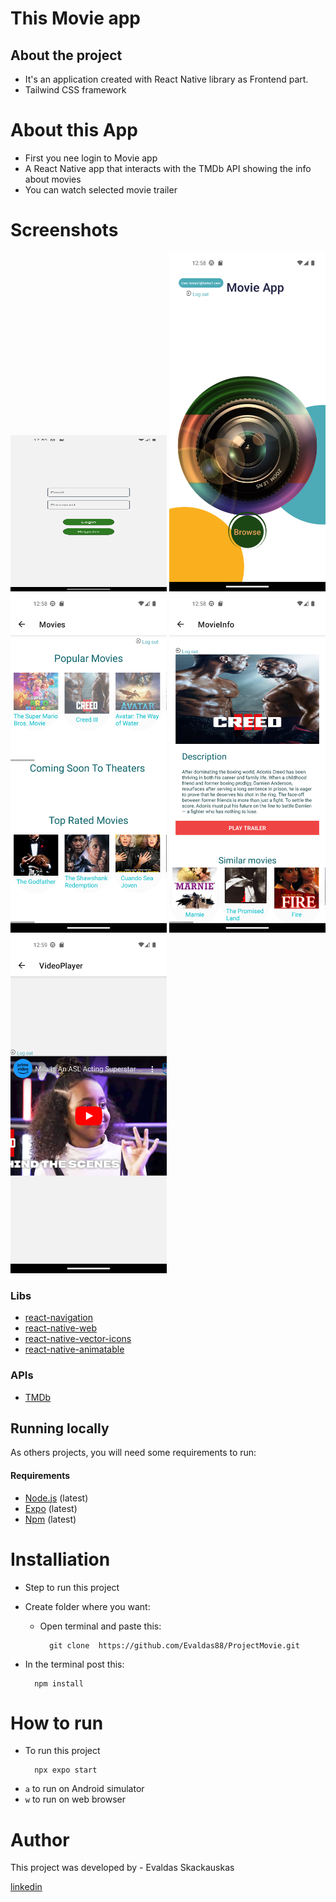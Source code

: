 # This Movie app 

## About the project

* It's an application created with  React Native library as Frontend part.
* Tailwind CSS framework
 

# About this App 

* First you nee login to Movie app
* A React Native app that interacts with the TMDb API showing the info about movies
* You can watch selected movie trailer

# Screenshots
<p float="left">
    <img src="assets\images\2.png" width="250" height="250" >     
    <img src="assets\images\1.png" width="250" > 
    <img src="assets\images\3.png" width="250" >     
    <img src="assets\images\5.png" width="250" >     
    <img src="assets\images\4.png" width="250" >     

</p> 

### Libs

- [react-navigation](https://reactnavigation.org/docs/getting-startedS/)
- [react-native-web](https://github.com/react-native-webview/react-native-webview)
- [react-native-vector-icons](https://www.npmjs.com/package/react-native-vector-icons)
- [react-native-animatable](https://www.npmjs.com/package/react-native-animatable)

### APIs

- [TMDb](https://developers.themoviedb.org/3/getting-started/introduction)

## Running locally

As others projects, you will need some requirements to run:

#### Requirements

- [Node.js](https://nodejs.org/) (latest)
- [Expo](https://expo.io/) (latest)
- [Npm](https://www.npmjs.com/package/latest-version) (latest)
# Installiation

* Step to run this project
  
* Create folder where you want:

    * Open terminal and paste this:

            git clone  https://github.com/Evaldas88/ProjectMovie.git

* In the terminal post this: 

        npm install
        
        
# How to run

* To run this project

        npx expo start
- `a` to run on Android simulator
- `w` to run on web browser
# Author

This project was developed by  - Evaldas Skackauskas 

<a href="https://www.linkedin.com/in/evaldas-skackauskas/">linkedin</a>
